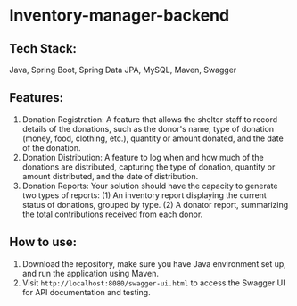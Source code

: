 # Inventory-manager-backend

## Tech Stack:
Java, Spring Boot, Spring Data JPA, MySQL, Maven, Swagger

## Features:

1. Donation Registration: A feature that allows the shelter staff to record details of the donations, such as the donor's name, type of donation (money, food, clothing, etc.), quantity or amount donated, and the date of the donation.  
2. Donation Distribution: A feature to log when and how much of the donations are distributed, capturing the type of donation, quantity or amount distributed, and the date of distribution.  
3. Donation Reports: Your solution should have the capacity to generate two types of reports: (1) An inventory report displaying the current status of donations, grouped by type. (2) A donator report, summarizing the total contributions received from each donor.  

## How to use:

1. Download the repository, make sure you have Java environment set up, and run the application using Maven.
2. Visit `http://localhost:8080/swagger-ui.html` to access the Swagger UI for API documentation and testing.
